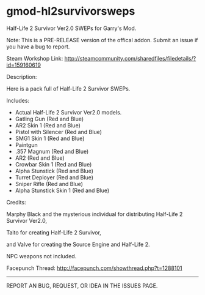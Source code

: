 gmod-hl2survivorsweps
=====================

Half-Life 2 Survivor Ver2.0 SWEPs for Garry's Mod.

Note: This is a PRE-RELEASE version of the offical addon. Submit an issue if you have a bug to report.

Steam Workshop Link: http://steamcommunity.com/sharedfiles/filedetails/?id=159160619

Description:

Here is a pack full of Half-Life 2 Survivor SWEPs. 

Includes: 

* Actual Half-Life 2 Survivor Ver2.0 models.
* Gatling Gun (Red and Blue) 
* AR2 Skin 1 (Red and Blue) 
* Pistol with Silencer (Red and Blue) 
* SMG1 Skin 1 (Red and Blue) 
* Paintgun 
* .357 Magnum (Red and Blue) 
* AR2 (Red and Blue) 
* Crowbar Skin 1 (Red and Blue) 
* Alpha Stunstick (Red and Blue) 
* Turret Deployer (Red and Blue) 
* Sniper Rifle (Red and Blue)
* Alpha Stunstick Skin 1 (Red and Blue) 

Credits: 

Marphy Black and the mysterious individual for distributing Half-Life 2 Survivor Ver2.0, 

Taito for creating Half-Life 2 Survivor, 

and Valve for creating the Source Engine and Half-Life 2. 

NPC weapons not included. 

Facepunch Thread: http://facepunch.com/showthread.php?t=1288101

------------------------------------------------------------
REPORT AN BUG, REQUEST, OR IDEA IN THE ISSUES PAGE.
